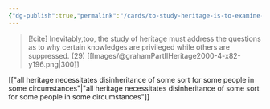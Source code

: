 ```yaml
---
{"dg-publish":true,"permalink":"/cards/to-study-heritage-is-to-examine-why-some-inheritances-are-more-privileged-than-others/","created":"2024-07-10T11:13:43.003+08:00","updated":"2024-07-23T10:10:52.317+08:00"}
---
```


> [!cite] Inevitably,too, the study of heritage must address the questions as to why certain knowledges are privileged while others are suppressed. (29) [[Images/@grahamPartIIHeritage2000-4-x82-y196.png|300]]

[["all heritage necessitates disinheritance of some sort for some people in some circumstances"\|"all heritage necessitates disinheritance of some sort for some people in some circumstances"]]

